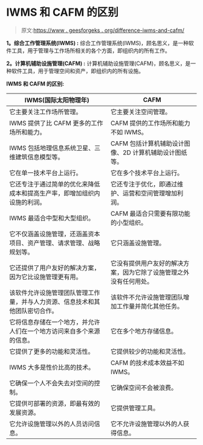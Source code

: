 # IWMS 和 CAFM 的区别

> 原文:[https://www . geesforgeks . org/difference-iwms-and-cafm/](https://www.geeksforgeeks.org/difference-between-iwms-and-cafm/)

**1。综合工作管理系统(IWMS) :**
综合工作管理系统(IWMS)，顾名思义，是一种软件工具，用于管理与工作场所相关的各个方面，即组织内的所有工作。

**2。计算机辅助设施管理(CAFM) :**
计算机辅助设施管理(CAFM)，顾名思义，是一种软件工具，用于管理空间和资产，即组织内的所有设施。

**IWMS 和 CAFM 的区别:**

<center>

| IWMS(国际太阳物理年) | CAFM |
| --- | --- |
| 它主要关注工作场所管理。 | 它主要关注空间管理。 |
| IWMS 提供了比 CAFM 更多的工作场所和能力。 | CAFM 提供的工作场所和能力不如 IWMS。 |
| IWMS 包括地理信息系统卫星、三维建筑信息模型等。 | CAFM 包括计算机辅助设计图像、2D 计算机辅助设计图纸等。 |
| 它在单一技术平台上运行。 | 它在多个技术平台上运行。 |
| 它还专注于通过简单的优化来降低成本和提高生产率，即增加组织内设施的利润。 | 它还专注于优化，即通过维护、运营和空间管理增加利润。 |
| IWMS 最适合中型和大型组织。 | CAFM 最适合只需要有限功能的小型组织。 |
| 它不仅涵盖设施管理，还涵盖资本项目、资产管理、请求管理、战略规划等。 | 它只涵盖设施管理。 |
| 它还提供了用户友好的解决方案，因为它比设施管理更有用。 | 它没有提供用户友好的解决方案，因为它除了设施管理之外没有任何用处。 |
| 该软件允许设施管理团队管理工作量，并与人力资源、信息技术和其他团队密切合作。 | 该软件不允许设施管理团队增加工作量并简化其他任务。 |
| 它将信息存储在一个地方，并允许人们在一个地方访问来自多个来源的信息。 | 它在多个地方存储信息。 |
| 它提供了更多的功能和灵活性。 | 它提供较少的功能和灵活性。 |
| IWMS 大多是性价比高的技术。 | CAFM 的技术成本效益不如 IWMS。 |
| 它确保一个人不会失去对空间的控制。 | 它确保空间不会被浪费。 |
| 它提供可部署的资源，即最有效的发展资源。 | 它提供管理工具。 |
| 它允许设施管理以外的人员访问信息。 | 它不允许设施管理以外的人获得信息。 |

</center>